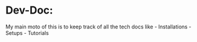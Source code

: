 # Dev-Doc:

My main moto of this is to keep track of all the tech docs like - Installations - Setups - Tutorials
